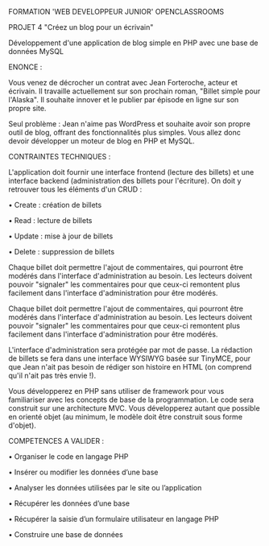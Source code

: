 FORMATION 'WEB DEVELOPPEUR JUNIOR' OPENCLASSROOMS

PROJET 4 "Créez un blog pour un écrivain"

Développement d'une application de blog simple en PHP avec une base de données MySQL


ENONCE :

Vous venez de décrocher un contrat avec Jean Forteroche, acteur et écrivain. Il travaille actuellement sur son prochain roman, "Billet simple pour l'Alaska". Il souhaite innover et le publier par épisode en ligne sur son propre site.

Seul problème : Jean n'aime pas WordPress et souhaite avoir son propre outil de blog, offrant des fonctionnalités plus simples. Vous allez donc devoir développer un moteur de blog en PHP et MySQL.


CONTRAINTES TECHNIQUES :

L'application doit fournir une interface frontend (lecture des billets) et une interface backend (administration des billets pour l'écriture). On doit y retrouver tous les éléments d'un CRUD :

• Create : création de billets

• Read : lecture de billets

• Update : mise à jour de billets

• Delete : suppression de billets


Chaque billet doit permettre l'ajout de commentaires, qui pourront être modérés dans l'interface d'administration au besoin. Les lecteurs doivent pouvoir "signaler" les commentaires pour que ceux-ci remontent plus facilement dans l'interface d'administration pour être modérés.

Chaque billet doit permettre l'ajout de commentaires, qui pourront être modérés dans l'interface d'administration au besoin.
Les lecteurs doivent pouvoir "signaler" les commentaires pour que ceux-ci remontent plus facilement dans l'interface d'administration pour être modérés.

L'interface d'administration sera protégée par mot de passe. La rédaction de billets se fera dans une interface WYSIWYG basée sur TinyMCE, pour que Jean n'ait pas besoin de rédiger son histoire en HTML (on comprend qu'il n'ait pas très envie !).

Vous développerez en PHP sans utiliser de framework pour vous familiariser avec les concepts de base de la programmation. Le code sera construit sur une architecture MVC. Vous développerez autant que possible en orienté objet (au minimum, le modèle doit être construit sous forme d'objet).


COMPETENCES A VALIDER :

• Organiser le code en langage PHP

• Insérer ou modifier les données d’une base

• Analyser les données utilisées par le site ou l’application

• Récupérer les données d’une base

• Récupérer la saisie d’un formulaire utilisateur en langage PHP

• Construire une base de données
